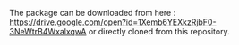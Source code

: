 The package can be downloaded from here : https://drive.google.com/open?id=1Xemb6YEXkzRjbF0-3NeWtrB4WxalxqwA
or directly cloned from this repository.
